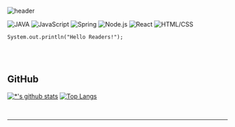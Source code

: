 
![header](https://capsule-render.vercel.app/api?type=waving&color=gradient&height=250&section=header&text=⚗️Malg-Eum%20Yu💻&fontSize=36)

![JAVA](https://img.shields.io/badge/-JAVA-orange?style=flat&logo=java&logoColor=ffffff)
![JavaScript](https://img.shields.io/badge/-JavaScript-F7DF1E?style=flat&logo=JavaScript&logoColor=ffffff)
![Spring](https://img.shields.io/badge/-Spring-6DB33F?style=flat&logo=flat&logoColor=white)
![Node.js](https://img.shields.io/badge/-Node.js-339933?style=flat&logo=nodedotjs&logoColor=ffffff)
![React](https://img.shields.io/badge/-React-61DAFB?style=flat&logo=react&logoColor=ffffff)
![HTML/CSS](https://img.shields.io/badge/-HTML/CSS-1572B6?style=flat&logo=css3&logoColor=ffffff)

```
System.out.println("Hello Readers!");
```

<br>
<br>

<h2>GitHub</h2>

[![*'s github stats](https://github-readme-stats.vercel.app/api?username=yumalg12)](https://github.com/yumalg12)
[![Top Langs](https://github-readme-stats.vercel.app/api/top-langs/?username=yumalg12)](https://github.com/yumalg12/github-readme-stats)

<br>


---

<!--
**yumalg12/yumalg12** is a ✨ _special_ ✨ repository because its `README.md` (this file) appears on your GitHub profile.

Here are some ideas to get you started:

- 🔭 I’m currently working on ...
- 🌱 I’m currently learning ...
- 👯 I’m looking to collaborate on ...
- 🤔 I’m looking for help with ...
- 💬 Ask me about ...
- 📫 How to reach me: ...
- 😄 Pronouns: ...
- ⚡ Fun fact: ...
-->
